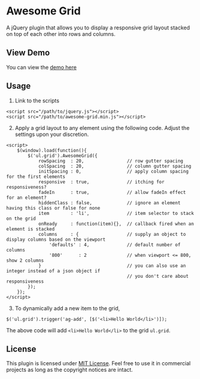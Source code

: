 Awesome Grid
======
A jQuery plugin that allows you to display a responsive grid layout stacked on top of each other into rows and columns.

## View Demo

You can view the [demo here](http://bhittani.com/jquery/awesome-grid)

## Usage

1. Link to the scripts
```
<script src="/path/to/jquery.js"></script>
<script src="/path/to/awesome-grid.min.js"></script>
```

2. Apply a grid layout to any element using the following code. Adjust the settings upon your discretion.
```
<script>
    $(window).load(function(){
        $('ul.grid').AwesomeGrid({
            rowSpacing  : 20,                // row gutter spacing
            colSpacing  : 20,                // column gutter spacing
            initSpacing : 0,                 // apply column spacing for the first elements
            responsive  : true,              // itching for responsiveness?
            fadeIn      : true,              // allow fadeIn effect for an element?
            hiddenClass : false,             // ignore an element having this class or false for none
            item        : 'li',              // item selector to stack on the grid
            onReady     : function(item){},  // callback fired when an element is stacked
            columns     : {                  // supply an object to display columns based on the viewport
                'defaults' : 4,              // default number of columns
                '800'      : 2               // when viewport <= 800, show 2 columns
            }                                // you can also use an integer instead of a json object if
                                             // you don't care about responsiveness
        });
    });
</script>
```

3. To dynamically add a new item to the grid,
```
$('ul.grid').trigger('ag-add', [$('<li>Hello World</li>')]);
```
The above code will add `<li>Hello World</li>` to the grid `ul.grid`.

## License

This plugin is licensed under [MIT License](http://opensource.org/licenses/MIT). Feel free to use it in commercial projects as long as the copyright notices are intact.
